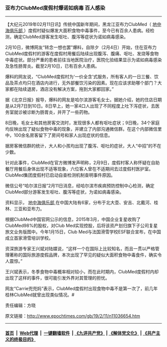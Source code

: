 ### 亚布力ClubMed度假村爆诺如病毒 百人感染
------------------------

<p>
 【大纪元2019年02月11日讯】传统中国新年期间，黑龙江亚布力ClubMed（
 <a href="http://www.epochtimes.com/gb/tag/%E5%9C%B0%E4%B8%AD%E6%B5%B7%E4%BF%B1%E4%B9%90%E9%83%A8.html">
  地中海俱乐部
 </a>
 ）度假村疑似爆发大面积食物中毒事件，至今已有百余人患病。经检测，确定ClubMed游客发生呕吐、腹泻等症状为诺如病毒感染。
</p>
<p>
 2月10日，微博网友“转念一想也罢”爆料，自除夕（2月4日）开始，住在亚布力ClubMed度假村的游客在度假村用餐后陆续出现腹泻、腹痛、呕吐、发烧等食物中毒症状。部分严重的患者前往当地医院治疗，医院化验结果显示为诺如病毒感染及急性肠胃炎。截至2月10日，已有百余人患病。
</p>
<p>
 爆料的网友说，“ClubMed度假村为‘一价全含’式服务，所有客人的一日三餐、饮品及茶点均只在酒店内进行，无外部餐饮污染的因素。现在应该求助哪个部门？大家都在陆续退房，酒店没有解决方案，拖到大家都回家。”
</p>
<p>
 据《北京日报》报导，爆料的网友是哈尔滨游客毛女士。据她介绍，她的住店日期是从2月7日到10日。8日早上，她一家4口人出现了不同程度上吐下泻症状，去医务室就诊被诊断为肠胃炎，并开了一些药物。
</p>
<p>
 8日晚，毛女士和其他房客交流时，发现很多人都有呕吐症状；9日晚，34个家庭均反映出现了疑似食物中毒的现象，并建立了内部沟通微信群。在这个内部微信里中，100余名房客留下了房间号和家人出现症状的信息。
</p>
<p>
 据房客微信群的统计，大人和小孩均出现了腹泻、呕吐的症状，大人“中招”的不在少数。
</p>
<p>
 针对此事件，ClubMed在官方微博发声明称，2月9日，度假村客人称怀疑在自助餐厅用餐后身体出现不适等现象，六位客人曾在不适期间去过度假村医护室。ClubMed集团度假村已启动自查检测机制查明事件原因。
</p>
<p>
 微信公号“哈尔滨日报”2月11日消息，经哈尔滨市疾病预防控制中心检测，确定ClubMed部分游客发生呕吐、腹泻等症状，为诺如病毒感染。
</p>
<p>
 资料显示，
 <a href="http://www.epochtimes.com/gb/tag/%E5%9C%B0%E4%B8%AD%E6%B5%B7%E4%BF%B1%E4%B9%90%E9%83%A8.html">
  地中海俱乐部
 </a>
 在中国大陆有6家，分布于北大壶、安吉、北戴河、桂林、三亚和亚布力。
</p>
<p>
 根据ClubMed中国官网公示的信息，2015年3月，中国企业复星收购了ClubMed98%的股权，对Club Med实现控股，后将该资产划归旗下子公司复星旅文业务版图中。今年1月15日，Club Med与法国滑雪学校ESF联合宣布，在中国成立首家滑雪培训学校。
</p>
<p>
 资深旅游专家王兴斌对陆媒说，“这样一个在国际上比较知名，而且一贯以严格管理著称的国际旅游度假品牌，本次出现了罕见的疑似大面积食物中毒食件，确实令人震惊。”
</p>
<p>
 王兴斌表示，冬季食物中毒概率相对较小，而在此时期内，ClubMed度假村内却出现了这样的事件，很可能引发外界对其管理的担忧。
</p>
<p>
 网友“Carrie兜兜妈”表示，ClubMed度假村出现食物中毒不是第一次了，前几年桂林ClubMed就曾出现类似情况。#
</p>
<p>
 责任编辑：方晓
</p>

原文链接：http://www.epochtimes.com/gb/19/2/11/n11036654.htm


------------------------
#### [首页](https://github.com/gfw-breaker/banned-news/blob/master/README.md) &nbsp;|&nbsp; [Web代理](https://github.com/labour-camp/helloworld) &nbsp;|&nbsp; [一键翻墙软件](https://github.com/gfw-breaker/nogfw/blob/master/README.md) &nbsp;| [《九评共产党》](https://github.com/gfw-breaker/9ping.md/blob/master/README.md#九评之一评共产党是什么) | [《解体党文化》](https://github.com/gfw-breaker/jtdwh.md/blob/master/README.md) | [《共产主义的终极目的》](https://github.com/gfw-breaker/gczydzjmd.md/blob/master/README.md)

